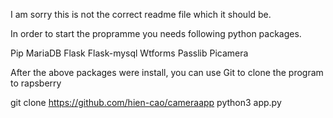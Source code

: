 I am sorry this is not the correct readme file which it should be.

In order to start the propramme you needs following python packages.

Pip
MariaDB
Flask
Flask-mysql
Wtforms
Passlib
Picamera

After the above packages were install, you can use Git to clone the program to rapsberry

git clone https://github.com/hien-cao/cameraapp
python3 app.py